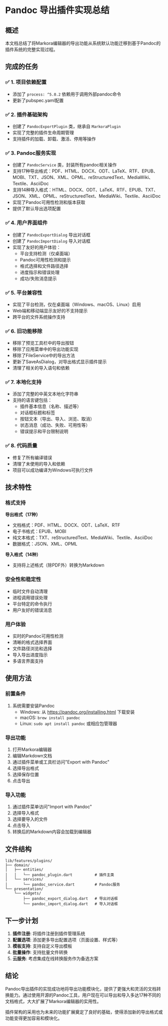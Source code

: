 # Pandoc 导出插件实现总结

## 概述

本文档总结了将Markora编辑器的导出功能从系统默认功能迁移到基于Pandoc的插件系统的完整实现过程。

## 完成的任务

### ✅ 1. 项目依赖配置
- 添加了 `process: ^5.0.2` 依赖用于调用外部pandoc命令
- 更新了pubspec.yaml配置

### ✅ 2. 插件基础架构
- 创建了 `PandocExportPlugin` 类，继承自 `MarkoraPlugin`
- 实现了完整的插件生命周期管理
- 支持插件的加载、卸载、激活、停用等操作

### ✅ 3. Pandoc服务实现
- 创建了 `PandocService` 类，封装所有pandoc相关操作
- 支持17种导出格式：PDF、HTML、DOCX、ODT、LaTeX、RTF、EPUB、MOBI、TXT、JSON、XML、OPML、reStructuredText、MediaWiki、Textile、AsciiDoc
- 支持14种导入格式：HTML、DOCX、ODT、LaTeX、RTF、EPUB、TXT、JSON、XML、OPML、reStructuredText、MediaWiki、Textile、AsciiDoc
- 实现了Pandoc可用性检测和版本获取
- 提供了默认导出选项配置

### ✅ 4. 用户界面组件
- 创建了 `PandocExportDialog` 导出对话框
- 创建了 `PandocImportDialog` 导入对话框
- 实现了友好的用户体验：
  - 平台支持检测（仅桌面端）
  - Pandoc可用性检测和提示
  - 格式选择和文件路径选择
  - 进度指示和错误处理
  - 成功/失败消息提示

### ✅ 5. 平台兼容性
- 实现了平台检测，仅在桌面端（Windows、macOS、Linux）启用
- Web端和移动端显示友好的不支持提示
- 跨平台的文件系统操作支持

### ✅ 6. 旧功能移除
- 移除了预览工具栏中的导出按钮
- 移除了应用菜单中的导出功能实现
- 移除了FileService中的导出方法
- 更新了SaveAsDialog，对导出格式显示插件提示
- 清理了相关的导入语句和依赖

### ✅ 7. 本地化支持
- 添加了完整的中英文本地化字符串
- 支持的语言键包括：
  - 插件基本信息（名称、描述等）
  - 对话框标题和标签
  - 按钮文本（导出、导入、浏览、取消）
  - 状态消息（成功、失败、可用性等）
  - 错误提示和平台限制说明

### ✅ 8. 代码质量
- 修复了所有编译错误
- 清理了未使用的导入和依赖
- 项目可以成功编译为Windows可执行文件

## 技术特性

### 格式支持
**导出格式（17种）**
- 文档格式：PDF、HTML、DOCX、ODT、LaTeX、RTF
- 电子书格式：EPUB、MOBI
- 纯文本格式：TXT、reStructuredText、MediaWiki、Textile、AsciiDoc
- 数据格式：JSON、XML、OPML

**导入格式（14种）**
- 支持将上述格式（除PDF外）转换为Markdown

### 安全性和稳定性
- 临时文件自动清理
- 进程调用错误处理
- 平台特定的命令执行
- 用户友好的错误消息

### 用户体验
- 实时的Pandoc可用性检测
- 清晰的格式选择界面
- 文件路径浏览和选择
- 导入导出进度指示
- 多语言界面支持

## 使用方法

### 前置条件
1. 系统需要安装Pandoc
   - Windows: 从 https://pandoc.org/installing.html 下载安装
   - macOS: `brew install pandoc`
   - Linux: `sudo apt install pandoc` 或相应包管理器

### 导出功能
1. 打开Markora编辑器
2. 编辑Markdown文档
3. 通过插件菜单或工具栏访问"Export with Pandoc"
4. 选择导出格式
5. 选择保存位置
6. 点击导出

### 导入功能
1. 通过插件菜单访问"Import with Pandoc"
2. 选择导入格式
3. 选择要导入的文件
4. 点击导入
5. 转换后的Markdown内容会加载到编辑器

## 文件结构

```
lib/features/plugins/
├── domain/
│   ├── entities/
│   │   └── pandoc_plugin.dart          # 插件主类
│   └── services/
│       └── pandoc_service.dart         # Pandoc服务
└── presentation/
    └── widgets/
        ├── pandoc_export_dialog.dart   # 导出对话框
        └── pandoc_import_dialog.dart   # 导入对话框
```

## 下一步计划

1. **插件注册**: 将插件注册到插件管理系统
2. **配置选项**: 添加更多导出配置选项（页面设置、样式等）
3. **模板支持**: 支持自定义导出模板
4. **批量操作**: 支持批量文件转换
5. **云服务**: 考虑集成在线转换服务作为备选方案

## 结论

Pandoc导出插件的实现成功地将导出功能模块化，提供了更强大和灵活的文档转换能力。通过使用开源的Pandoc工具，用户现在可以导出和导入多达17种不同的文档格式，大大扩展了Markora编辑器的实用性。

插件架构的采用也为未来的功能扩展奠定了良好的基础，使得添加新的导出格式或功能变得更加容易和模块化。 